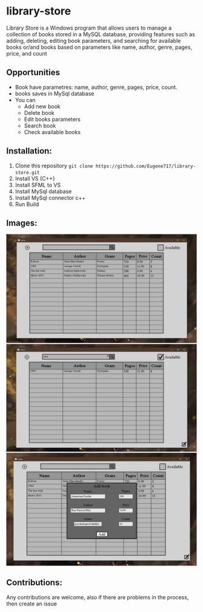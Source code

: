 # library-store
Library Store is a Windows program that allows users to manage a collection of books stored in a MySQL database, providing features such as adding, deleting, editing book parameters, and searching for available books or/and books based on parameters like name, author, genre, pages, price, and count

## Opportunities
- Book have parametres: name, author, genre, pages, price, count.
- books saves in MySql database
- You can
  - Add new book
  - Delete book
  - Edit books parameters
  - Search book
  - Check available books

## Installation:
1. Clone this repository `git clone https://github.com/Eugene717/library-store.git`
2. Install VS (C++)
3. Install SFML to VS
4. Install MySql database
5. Install MySql connector c++
6. Run Build

## Images:
![Example Library store program image](https://github.com/Eugene717/library-store/blob/master/assets/1.png)
![Example Library store program image](https://github.com/Eugene717/library-store/blob/master/assets/2.png)
![Example Library store program image](https://github.com/Eugene717/library-store/blob/master/assets/3.png)

## Contributions:
Any contributions are welcome, also if there are problems in the process, then create an issue
